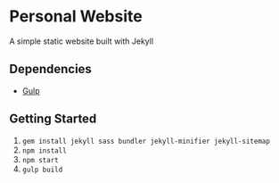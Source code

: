 # Personal Website

A simple static website built with Jekyll

## Dependencies

- [Gulp](https://gulpjs.com/)

## Getting Started

1.  `gem install jekyll sass bundler jekyll-minifier jekyll-sitemap`
2.  `npm install`
3.  `npm start`
4.  `gulp build`
